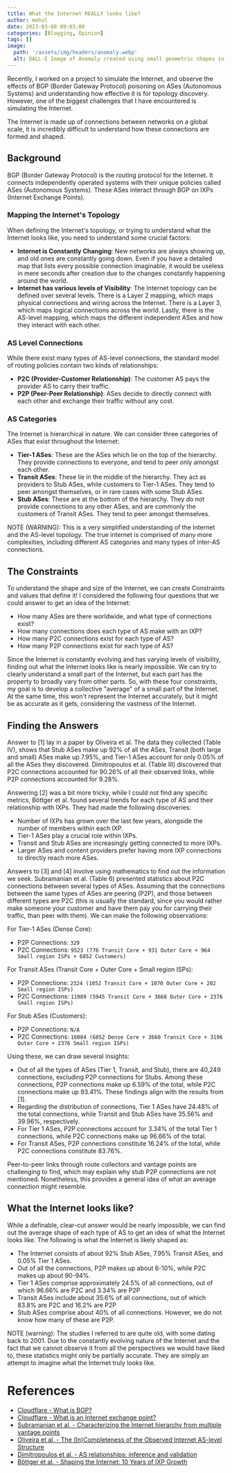 ```yaml
---
title: What the Internet REALLY looks like?
author: mehul
date: 2023-03-08 09:03:00
categories: [Blogging, Opinion]
tags: []
image:
  path: '/assets/img/headers/anomaly.webp'
  alt: DALL-E Image of Anomaly created using small geometric shapes in a monochrome design on a black background.
---
```

Recently, I worked on a project to simulate the Internet, and observe the effects of BGP (Border Gateway Protocol) poisoning on ASes (Autonomous Systems) and understanding how effective it is for topology discovery. However, one of the biggest challenges that I have encountered is simulating the Internet. 

The Internet is made up of connections between networks on a global scale, it is incredibly difficult to understand how these connections are formed and shaped.

## Background
BGP (Border Gateway Protocol) is the routing protocol for the Internet. It connects independently operated systems with their unique policies called ASes (Autonomous Systems). These ASes interact through BGP on IXPs (Internet Exchange Points).

### Mapping the Internet's Topology 
When defining the Internet's topology, or trying to understand what the Internet looks like, you need to understand some crucial factors:
- **Internet is Constantly Changing**: New networks are always showing up, and old ones are constantly going down. Even if you have a detailed map that lists every possible connection imaginable, it would be useless in mere seconds after creation due to the changes constantly happening around the world.
- **Internet has various levels of Visibility**: The Internet topology can be defined over several levels. There is a Layer 2 mapping, which maps physical connections and wiring across the Internet. There is a Layer 3, which maps logical connections across the world. Lastly, there is the AS-level mapping, which maps the different independent ASes and how they interact with each other.

### AS Level Connections
While there exist many types of AS-level connections, the standard model of routing policies contain two kinds of relationships:
- **P2C (Provider-Customer Relationship)**: The customer AS pays the provider AS to carry their traffic.
- **P2P (Peer-Peer Relationship)**: ASes decide to directly connect with each other and exchange their traffic without any cost.

### AS Categories
The Internet is hierarchical in nature. We can consider three categories of ASes that exist throughout the Internet:
- **Tier-1 ASes**: These are the ASes which lie on the top of the hierarchy. They provide connections to everyone, and tend to peer only amongst each other.
- **Transit ASes**: These lie in the middle of the hierarchy. They act as providers to Stub ASes, while customers to Tier-1 ASes. They tend to peer amongst themselves, or in rare cases with some Stub ASes.
- **Stub ASes**: These are at the bottom of the hierarchy. They do not provide connections to any other ASes, and are commonly the customers of Transit ASes. They tend to peer amongst themselves.

NOTE (WARNING): This is a very simplified understanding of the Internet and the AS-level topology. The true internet is comprised of many more complexities, including different AS categories and many types of inter-AS connections.

## The Constraints
To understand the shape and size of the Internet, we can create Constraints and values that define it! I considered the following four questions that we could answer to get an idea of the Internet:
- How many ASes are there worldwide, and what type of connections exist?
- How many connections does each type of AS make with an IXP?
- How many P2C connections exist for each type of AS?
- How many P2P connections exist for each type of AS?

Since the Internet is constantly evolving and has varying levels of visibility, finding out what the Internet looks like is nearly impossible. We can try to clearly understand a small part of the Internet, but each part has the property to broadly vary from other parts. So, with these four constraints, my goal is to develop a collective "average" of a small part of the Internet. At the same time, this won't represent the Internet accurately, but it might be as accurate as it gets, considering the vastness of the Internet.

## Finding the Answers

Answer to [1] lay in a paper by Oliveira et al. The data they collected (Table IV), shows that Stub ASes make up 92% of all the ASes, Transit (both large and small) ASes make up 7.95%, and Tier-1 ASes account for only 0.05% of all the ASes they discovered. Dimitropoulos et al. (Table III) discovered that P2C connections accounted for 90.26% of all their observed links, while P2P connections accounted for 9.28%.

Answering [2] was a bit more tricky, while I could not find any specific metrics, Böttger et al. found several trends for each type of AS and their relationship with IXPs. They had made the following discoveries:
- Number of IXPs has grown over the last few years, alongside the number of members within each IXP.
- Tier-1 ASes play a crucial role within IXPs.
- Transit and Stub ASes are increasingly getting connected to more IXPs.
- Larger ASes and content providers prefer having more IXP connections to directly reach more ASes.

Answers to [3] and [4] involve using mathematics to find out the information we seek. Subramanian et al. (Table 6) presented statistics about P2C connections between several types of ASes. Assuming that the connections between the same types of ASes are peering (P2P), and those between different types are P2C (this is usually the standard, since you would rather make someone your customer and have them pay you for carrying their traffic, than peer with them). We can make the following observations:

For Tier-1 ASes (Dense Core):
- P2P Connections: ``329``
- P2C Connections: ``9523 (776 Transit Core + 931 Outer Core + 964 Small region ISPs + 6852 Customers)``

For Transit ASes (Transit Core + Outer Core + Small region ISPs):
- P2P Connections: ``2324 (1052 Transit Core + 1070 Outer Core + 202 Small region ISPs)``
- P2C Connections: ``11989 (5945 Transit Core + 3668 Outer Core + 2376 Small region ISPs)``

For Stub ASes (Customers):
- P2P Connections: ``N/A``
- P2C Connections: ``16084 (6852 Dense Core + 3660 Transit Core + 3196 Outer Core + 2376 Small region ISPs)``

Using these, we can draw several insights:
- Out of all the types of ASes (Tier 1, Transit, and Stub), there are 40,249 connections, excluding P2P connections for Stubs. Among these connections, P2P connections make up 6.59% of the total, while P2C connections make up 93.41%. These findings align with the results from [1].
- Regarding the distribution of connections, Tier 1 ASes have 24.48% of the total connections, while Transit and Stub ASes have 35.56% and 39.96%, respectively.
- For Tier 1 ASes, P2P connections account for 3.34% of the total Tier 1 connections, while P2C connections make up 96.66% of the total.
- For Transit ASes, P2P connections constitute 16.24% of the total, while P2C connections constitute 83.76%.

Peer-to-peer links through route collectors and vantage points are challenging to find, which may explain why stub P2P connections are not mentioned. Nonetheless, this provides a general idea of what an average connection might resemble.

## What the Internet looks like?

While a definable, clear-cut answer would be nearly impossible, we can find out the average shape of each type of AS to get an idea of what the Internet looks like. The following is what the Internet is likely shaped as:
- The Internet consists of about 92% Stub ASes, 7.95% Transit ASes, and 0.05% Tier 1 ASes.
- Out of all the connections, P2P makes up about 6-10%, while P2C makes up about 90-94%.
- Tier 1 ASes comprise approximately 24.5% of all connections, out of which 96.66% are P2C and 3.34% are P2P
- Transit ASes include about 35.6% of all connections, out of which 83.8% are P2C and 16.2% are P2P
- Stub ASes comprise about 40% of all connections. However, we do not know how many of these are P2P.

NOTE (warning): The studies I referred to are quite old, with some dating back to 2001. Due to the constantly evolving nature of the Internet and the fact that we cannot observe it from all the perspectives we would have liked to, these statistics might only be partially accurate. They are simply an attempt to imagine what the Internet truly looks like.

# References

- [Cloudflare - What is BGP?](https://www.cloudflare.com/learning/security/glossary/what-is-bgp/)
- [Cloudflare - What is an Internet exchange point?](https://www.cloudflare.com/learning/cdn/glossary/internet-exchange-point-ixp/)
- [Subramanian et al. - Characterizing the Internet hierarchy from multiple vantage points](https://ieeexplore.ieee.org/document/1019307/?arnumber=1019307)
- [Oliveira et al. - The (In)Completeness of the Observed Internet AS-level Structure](https://ieeexplore.ieee.org/abstract/document/5200324)
- [Dimitropoulos et al. - AS relationships: inference and validation](https://dl.acm.org/doi/10.1145/1198255.1198259)
- [Böttger et al. - Shaping the Internet: 10 Years of IXP Growth](https://arxiv.org/abs/1810.10963)